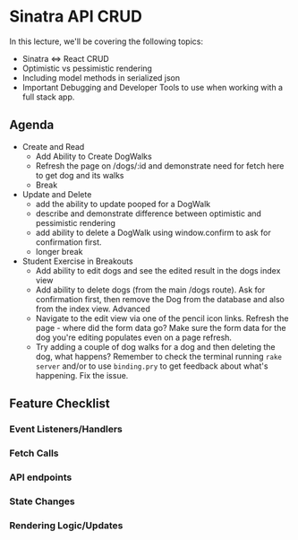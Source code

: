 # Sinatra API CRUD

In this lecture, we'll be covering the following topics:
- Sinatra <=> React CRUD
- Optimistic vs pessimistic rendering
- Including model methods in serialized json
- Important Debugging and Developer Tools to use when working with a full stack app.


## Agenda

- Create and Read
  - Add Ability to Create DogWalks
  - Refresh the page on /dogs/:id and demonstrate need for fetch here to get dog and its walks
  - Break
- Update and Delete
  - add the ability to update pooped for a DogWalk
  - describe and demonstrate difference between optimistic and pessimistic rendering
  - add ability to delete a DogWalk using window.confirm to ask for confirmation first.
  - longer break
- Student Exercise in Breakouts 
  - Add ability to edit dogs and see the edited result in the dogs index view
  - Add ability to delete dogs (from the main /dogs route). Ask for confirmation first, then remove the Dog from the database and also from the index view.
  Advanced
  - Navigate to the edit view via one of the pencil icon links. Refresh the page - where did the form data go? Make sure the form data for the dog you're editing populates even on a page refresh.
  - Try adding a couple of dog walks for a dog and then deleting the dog, what happens? Remember to check the terminal running `rake server` and/or to use `binding.pry` to get feedback about what's happening. Fix the issue. 
  
## Feature Checklist

### Event Listeners/Handlers

### Fetch Calls

### API endpoints

### State Changes

### Rendering Logic/Updates